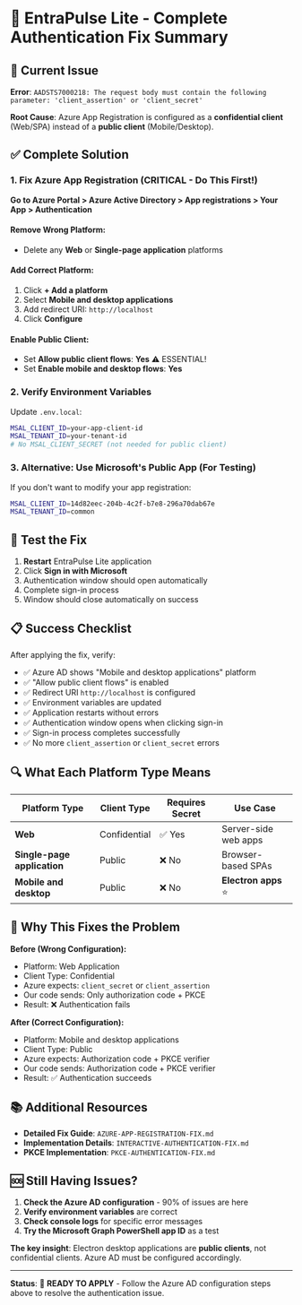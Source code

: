 # 🎯 EntraPulse Lite - Complete Authentication Fix Summary

## 🚨 Current Issue
**Error**: `AADSTS7000218: The request body must contain the following parameter: 'client_assertion' or 'client_secret'`

**Root Cause**: Azure App Registration is configured as a **confidential client** (Web/SPA) instead of a **public client** (Mobile/Desktop).

## ✅ Complete Solution

### 1. Fix Azure App Registration (CRITICAL - Do This First!)

**Go to Azure Portal > Azure Active Directory > App registrations > Your App > Authentication**

#### Remove Wrong Platform:
- Delete any **Web** or **Single-page application** platforms

#### Add Correct Platform:
1. Click **+ Add a platform**
2. Select **Mobile and desktop applications**
3. Add redirect URI: `http://localhost`
4. Click **Configure**

#### Enable Public Client:
- Set **Allow public client flows**: **Yes** ⚠️ ESSENTIAL!
- Set **Enable mobile and desktop flows**: **Yes**

### 2. Verify Environment Variables

Update `.env.local`:
```bash
MSAL_CLIENT_ID=your-app-client-id
MSAL_TENANT_ID=your-tenant-id
# No MSAL_CLIENT_SECRET (not needed for public client)
```

### 3. Alternative: Use Microsoft's Public App (For Testing)

If you don't want to modify your app registration:
```bash
MSAL_CLIENT_ID=14d82eec-204b-4c2f-b7e8-296a70dab67e
MSAL_TENANT_ID=common
```

## 🧪 Test the Fix

1. **Restart** EntraPulse Lite application
2. Click **Sign in with Microsoft**
3. Authentication window should open automatically
4. Complete sign-in process
5. Window should close automatically on success

## 📋 Success Checklist

After applying the fix, verify:

- ✅ Azure AD shows "Mobile and desktop applications" platform
- ✅ "Allow public client flows" is enabled
- ✅ Redirect URI `http://localhost` is configured
- ✅ Environment variables are updated
- ✅ Application restarts without errors
- ✅ Authentication window opens when clicking sign-in
- ✅ Sign-in process completes successfully
- ✅ No more `client_assertion` or `client_secret` errors

## 🔍 What Each Platform Type Means

| Platform Type | Client Type | Requires Secret | Use Case |
|---------------|-------------|-----------------|----------|
| **Web** | Confidential | ✅ Yes | Server-side web apps |
| **Single-page application** | Public | ❌ No | Browser-based SPAs |
| **Mobile and desktop** | Public | ❌ No | **Electron apps** ⭐ |

## 🚀 Why This Fixes the Problem

**Before (Wrong Configuration):**
- Platform: Web Application
- Client Type: Confidential
- Azure expects: `client_secret` or `client_assertion`
- Our code sends: Only authorization code + PKCE
- Result: ❌ Authentication fails

**After (Correct Configuration):**
- Platform: Mobile and desktop applications
- Client Type: Public
- Azure expects: Authorization code + PKCE verifier
- Our code sends: Authorization code + PKCE verifier
- Result: ✅ Authentication succeeds

## 📚 Additional Resources

- **Detailed Fix Guide**: `AZURE-APP-REGISTRATION-FIX.md`
- **Implementation Details**: `INTERACTIVE-AUTHENTICATION-FIX.md`
- **PKCE Implementation**: `PKCE-AUTHENTICATION-FIX.md`

## 🆘 Still Having Issues?

1. **Check the Azure AD configuration** - 90% of issues are here
2. **Verify environment variables** are correct
3. **Check console logs** for specific error messages
4. **Try the Microsoft Graph PowerShell app ID** as a test

**The key insight**: Electron desktop applications are **public clients**, not confidential clients. Azure AD must be configured accordingly.

---

**Status**: 🔧 **READY TO APPLY** - Follow the Azure AD configuration steps above to resolve the authentication issue.
